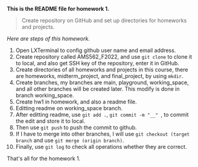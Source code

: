 **This is the README file for homework 1.**

> Create repository on GitHub and set up directories for homeworks and projects.

*Here are steps of this homework.*
1. Open LXTerminal to config github user name and email address.
2. Create repository called AMS562_F2022, and use `git clone` to clone it to local, and also get SSH key of the repository, enter it in GitHub.
3. Create directories of all homeworks and projects in this course, there are homeworks, midterm_project, and final_project, by using `mkdir`.
4. Create branches, my branches are main, playground, working_space, and all other branches will be created later. This modify is done in branch working_space.
5. Create hw1 in homework, and also a readme file.
6. Editting readme on working_space branch.
7. After editting readme, use `git add .`, `git commit -m "__" `, to commit the edit and store it to local. 
8. Then use `git push` to push the commit to github.
9. If I have to merge into other branches, I will use `git checkout (target branch` and use `git merge (origin branch)`.
10. Finally, use `git log` to check all operations whether they are correct.

That's all for the homework 1.